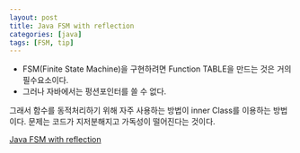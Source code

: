 ```yaml
---
layout: post
title: Java FSM with reflection
categories: [java]
tags: [FSM, tip]
---
```


- FSM(Finite State Machine)을 구현하려면 Function TABLE을 만드는 것은 거의 필수요소이다.
- 그러나 자바에서는 펑션포인터를 쓸 수 없다. 

그래서 함수를 동적처리하기 위해 자주 사용하는 방법이 inner Class를 이용하는 방법이다. 문제는 코드가 지저분해지고 가독성이 떨어진다는 것이다.

[Java FSM with reflection](https://github.com/VintageAppMaker/fsm_java_reflection)
